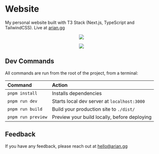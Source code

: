 # Website

My personal website built with T3 Stack (Next.js, TypeScript and TailwindCSS). Live at [arian.gg](https://arian.gg)

<p align="center">
  <a href="https://arian.gg">
    <img src="https://i.imgur.com/V5EU6bq.png"/>
  </a>
</p>
<p align="center">
  <a href="https://arian.gg">
    <img src="https://i.imgur.com/8w5VbGb.png"/>
  </a>
</p>

## Dev Commands

All commands are run from the root of the project, from a terminal:

| Command           | Action                                       |
| :---------------- | :------------------------------------------- |
| `pnpm install`     | Installs dependencies                        |
| `pnpm run dev`     | Starts local dev server at `localhost:3000`  |
| `pnpm run build`   | Build your production site to `./dist/`      |
| `pnpm run preview` | Preview your build locally, before deploying |

## Feedback

If you have any feedback, please reach out at [hello@arian.gg](mailto:hello@arian.gg)
